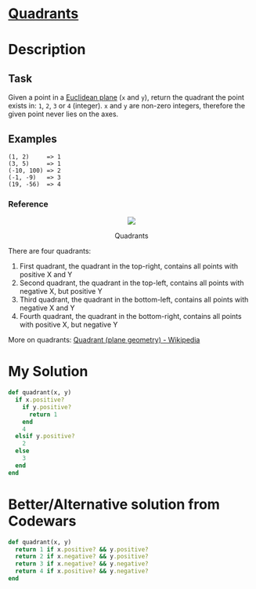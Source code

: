 # [Quadrants](https://www.codewars.com/kata/643af0fa9fa6c406b47c5399)

# Description

## Task

Given a point in a [Euclidean plane](https://en.wikipedia.org/wiki/Euclidean_plane) (`x` and `y`), return the quadrant
the point exists in: `1`, `2`, `3` or `4` (integer). `x` and `y` are non-zero integers, therefore the given point never
lies on the axes.

## Examples

```
(1, 2)     => 1
(3, 5)     => 1
(-10, 100) => 2
(-1, -9)   => 3
(19, -56)  => 4
```

### Reference

<p align="center">
<img src="https://upload.wikimedia.org/wikipedia/commons/thumb/1/1a/Cartesian_coordinates_2D.svg/300px-Cartesian_coordinates_2D.svg.png">
</p>

<p align="center">Quadrants</p>

There are four quadrants:

1. First quadrant, the quadrant in the top-right, contains all points with positive X and Y
2. Second quadrant, the quadrant in the top-left, contains all points with negative X, but positive Y
3. Third quadrant, the quadrant in the bottom-left, contains all points with negative X and Y
4. Fourth quadrant, the quadrant in the bottom-right, contains all points with positive X, but negative Y

More on quadrants: [Quadrant (plane geometry) - Wikipedia](https://en.wikipedia.org/wiki/Quadrant_(plane_geometry))

# My Solution

```ruby
def quadrant(x, y)
  if x.positive?
    if y.positive?
      return 1
    end
    4
  elsif y.positive?
    2
  else
    3
  end
end
```

# Better/Alternative solution from Codewars
```ruby
def quadrant(x, y)
  return 1 if x.positive? && y.positive?
  return 2 if x.negative? && y.positive?
  return 3 if x.negative? && y.negative?
  return 4 if x.positive? && y.negative?
end
```
